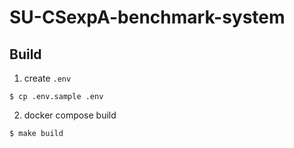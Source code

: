 # SU-CSexpA-benchmark-system

## Build

1. create `.env`

```shell
$ cp .env.sample .env
```

2. docker compose build

```shell
$ make build
```
